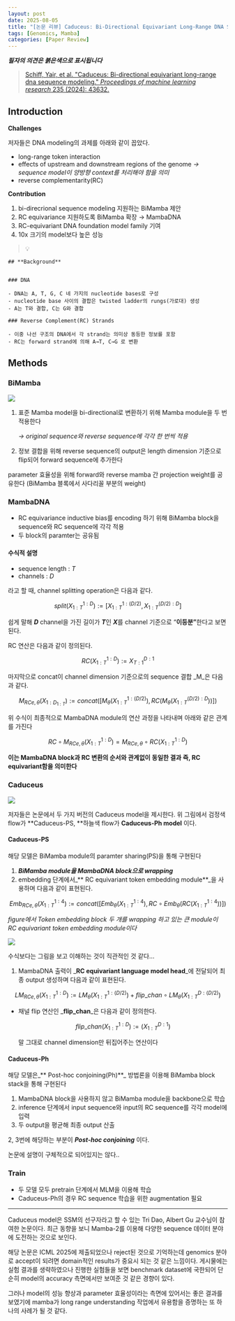 ```yaml
---
layout: post
date: 2025-08-05
title: "[논문 리뷰] Caduceus: Bi-Directional Equivariant Long-Range DNA Sequence Modeling"
tags: [Genomics, Mamba]
categories: [Paper Review]
---
```


<span class="notion-red">_**필자의 의견은 붉은색으로 표시됩니다**_</span>


> [Schiff, Yair, et al. "Caduceus: Bi-directional equivariant long-range dna sequence modeling." ](https://pmc.ncbi.nlm.nih.gov/articles/PMC12189541/)[_Proceedings of machine learning research_](https://pmc.ncbi.nlm.nih.gov/articles/PMC12189541/)[ 235 (2024): 43632.](https://pmc.ncbi.nlm.nih.gov/articles/PMC12189541/)



## Introduction


**Challenges**


저자들은 DNA modeling의 과제를 아래와 같이 꼽았다.

- long-range token interaction
- effects of upstream and downstream regions of the genome 
_→ sequence model이 양방향 context를 처리해야 함을 의미_
- reverse complementarity(RC)

**Contribution**

1. bi-direcrional sequence modeling 지원하는 BiMamba 제안
1. RC equivariance 지원하도록 BiMamba 확장 → MambaDNA
1. RC-equivariant DNA foundation model family 기여
1. 10x 크기의 model보다 높은 성능

> 💡 


	## **Background**


	### DNA

	- DNA는 A, T, G, C 네 가지의 nucleotide bases로 구성
	- nucleotide base 사이의 결합은 twisted ladder의 rungs(가로대) 생성
	- A는 T와 결합, C는 G와 결합

	### Reverse Complement(RC) Strands

	- 이중 나선 구조의 DNA에서 각 strand는 의미상 동등한 정보를 포함
	- RC는 forward strand에 의해 A→T, C→G 로 변환


## Methods



### BiMamba


![](https://prod-files-secure.s3.us-west-2.amazonaws.com/542b861c-36a8-4051-84e5-8804b6728dba/2c247d59-7815-4980-99f0-8f0d21f445a7/image.png?X-Amz-Algorithm=AWS4-HMAC-SHA256&X-Amz-Content-Sha256=UNSIGNED-PAYLOAD&X-Amz-Credential=ASIAZI2LB4665JH2XD3L%2F20250919%2Fus-west-2%2Fs3%2Faws4_request&X-Amz-Date=20250919T070127Z&X-Amz-Expires=3600&X-Amz-Security-Token=IQoJb3JpZ2luX2VjEFUaCXVzLXdlc3QtMiJHMEUCIQDbRUwGW7NNjpI4DZPRZ%2Bd19JIdo%2BAxjka%2FbAf3UD566gIgTrDCp0M7PYWG7eQDojgY60Fk86naweUe70etORTcctQqiAQIzv%2F%2F%2F%2F%2F%2F%2F%2F%2F%2FARAAGgw2Mzc0MjMxODM4MDUiDAWbF8jcwviDZDTf3SrcA2M1CoBXwrWG%2FFwht9nndZignxNseHU4OVphzAP99Y0bdWij%2Bc8Fh8tA25wIfCqnBHStwWp%2B6dn2EcKjbevVeSdFFImDUeMGCJjxFiUHQ%2FPsMP3dVWiTAxPSLk9e1RYT7LiIQ2zcPltbfmxGmYqq9Zk7Rmtto0%2FzuXGbxyx5U4SvV5duC0Yo57etPtfPwsvYVps%2BU8Zc5z7dYDC3%2F2863%2Foh5cDVntq7eAInaF1v%2BtTdpWidIvMMGegdNidG4Fd9ogh%2BFL8vFtUOauLu9COURVsjv0gXEUCFBy7ZyqgkPl1qiLlDDQSm7HeYcduWqHERw6dzeFgIzB7QElK0lm79QxflOP%2FLFRiU3kG%2BYjkDkFhqhgEGmJjIJRcXw0%2Bs2xAeBhrddo4WGw4eqa2CqdGeCbZSKSBMDNHX%2BSXZFqPhZXft74Y7p5OYrdws6%2FBxHFKnkgsl5AE70boz6osL42EiigFN1Ss1tcoeH5caUsjw1PPZTBg0d2q1lAqBqKsYmxSN9IkDiGlN9jA%2Fmg9PbfNaNXcaZpzr6iUK3Na6BWmPpFExHrvLhpUeqxXbnjtf8udbIfvNgF7KgcbLv3vGvS8w3JGdEvZTico1b8oXdNZAAIUb7qxV0hZ5mx0gTHI5MK3Ds8YGOqUBCv5JLyz6eQ9BUvTsMJF0GhMxKr5%2BlLVdiMsGNgvxZOA0N47H9VLAPBpnJBcb6WJX94%2BhmgqXj7cOgPw8ih0OCnnb%2BSZwxovpMiyTmnNHxmq%2FsHjZm3yAY88LxbzocjJiwuk5ubX7Hzpg1gEYUEsaVDfgO8p%2FRh%2BlIzvcZEOJ9id8fZFT0sqI8eucP7TJnpZlVm%2BJSoj56thy4VehnIaIM3lLPO5m&X-Amz-Signature=0914a47fe6d841e54153de6a2ed69a145d074c57c1a61a695c4a5a8367055286&X-Amz-SignedHeaders=host&x-amz-checksum-mode=ENABLED&x-id=GetObject)

1. 표준 Mamba model을 bi-directional로 변환하기 위해 Mamba module을 두 번 적용한다

	_→ original sequence와 reverse sequence에 각각 한 번씩 적용_

1. 정보 결합을 위해 reverse sequence의 output은 length dimension 기준으로 flip되어 forward sequence에 추가한다

parameter 효율성을 위해 forward와 reverse mamba 간 projection weight를 공유한다 (BiMamba 블록에서 사다리꼴 부분의 weight)



### MambaDNA

- RC equivariance inductive bias를 encoding 하기 위해 BiMamba block을 sequence와 RC sequence에 각각 적용
- 두 block의 paramter는 공유됨


#### 수식적 설명

- sequence length : _T_
- channels : _D_

라고 할 때,  channel splitting operation은 다음과 같다.


$$
split(X^{1:D}_{1:T}):=[X^{1:(D/2)}_{1:T},X^{(D/2):D}_{1:T}]
$$


<span class="notion-red">쉽게 말해 </span><span class="notion-red">_**D**_</span><span class="notion-red"> channel을 가진 길이가 </span><span class="notion-red">_**T**_</span><span class="notion-red">인 </span><span class="notion-red">_**X**_</span><span class="notion-red">를 channel 기준으로 “</span><span class="notion-red">**이등분”**</span><span class="notion-red">한다고 보면 된다.</span>


RC 연산은 다음과 같이 정의된다.


$$
RC(X^{1:D}_{1:T}):=X^{D:1}_{T:1}
$$


마지막으로 concat이 channel dimension 기준으로의 sequence 결합 _M_은 다음과 같다.


$$
M_{RCe,\theta}(X_{1:D_{1:T}}):=concat([M_{\theta}(X^{1:(D/2)}_{1:T}),RC(M_{\theta}(X^{(D/2):D}_{1:T}))])
$$


위 수식이 최종적으로 MambaDNA module의 연산 과정을 나타내며 아래와 같은 관계를 가진다


$$
RC\circ M_{RCe,\theta}(X^{1:D}_{1:T}) = M_{RCe,\theta} \circ RC(X^{1:D}_{1:T})
$$


**이는 MambaDNA block과 RC 변환의 순서와 관계없이 동일한 결과 즉, RC equivariant함을 의미한다**



### Caduceus


![](https://prod-files-secure.s3.us-west-2.amazonaws.com/542b861c-36a8-4051-84e5-8804b6728dba/f94a60d7-8145-473b-aef9-7c68d3ec604a/image.png?X-Amz-Algorithm=AWS4-HMAC-SHA256&X-Amz-Content-Sha256=UNSIGNED-PAYLOAD&X-Amz-Credential=ASIAZI2LB4665JH2XD3L%2F20250919%2Fus-west-2%2Fs3%2Faws4_request&X-Amz-Date=20250919T070127Z&X-Amz-Expires=3600&X-Amz-Security-Token=IQoJb3JpZ2luX2VjEFUaCXVzLXdlc3QtMiJHMEUCIQDbRUwGW7NNjpI4DZPRZ%2Bd19JIdo%2BAxjka%2FbAf3UD566gIgTrDCp0M7PYWG7eQDojgY60Fk86naweUe70etORTcctQqiAQIzv%2F%2F%2F%2F%2F%2F%2F%2F%2F%2FARAAGgw2Mzc0MjMxODM4MDUiDAWbF8jcwviDZDTf3SrcA2M1CoBXwrWG%2FFwht9nndZignxNseHU4OVphzAP99Y0bdWij%2Bc8Fh8tA25wIfCqnBHStwWp%2B6dn2EcKjbevVeSdFFImDUeMGCJjxFiUHQ%2FPsMP3dVWiTAxPSLk9e1RYT7LiIQ2zcPltbfmxGmYqq9Zk7Rmtto0%2FzuXGbxyx5U4SvV5duC0Yo57etPtfPwsvYVps%2BU8Zc5z7dYDC3%2F2863%2Foh5cDVntq7eAInaF1v%2BtTdpWidIvMMGegdNidG4Fd9ogh%2BFL8vFtUOauLu9COURVsjv0gXEUCFBy7ZyqgkPl1qiLlDDQSm7HeYcduWqHERw6dzeFgIzB7QElK0lm79QxflOP%2FLFRiU3kG%2BYjkDkFhqhgEGmJjIJRcXw0%2Bs2xAeBhrddo4WGw4eqa2CqdGeCbZSKSBMDNHX%2BSXZFqPhZXft74Y7p5OYrdws6%2FBxHFKnkgsl5AE70boz6osL42EiigFN1Ss1tcoeH5caUsjw1PPZTBg0d2q1lAqBqKsYmxSN9IkDiGlN9jA%2Fmg9PbfNaNXcaZpzr6iUK3Na6BWmPpFExHrvLhpUeqxXbnjtf8udbIfvNgF7KgcbLv3vGvS8w3JGdEvZTico1b8oXdNZAAIUb7qxV0hZ5mx0gTHI5MK3Ds8YGOqUBCv5JLyz6eQ9BUvTsMJF0GhMxKr5%2BlLVdiMsGNgvxZOA0N47H9VLAPBpnJBcb6WJX94%2BhmgqXj7cOgPw8ih0OCnnb%2BSZwxovpMiyTmnNHxmq%2FsHjZm3yAY88LxbzocjJiwuk5ubX7Hzpg1gEYUEsaVDfgO8p%2FRh%2BlIzvcZEOJ9id8fZFT0sqI8eucP7TJnpZlVm%2BJSoj56thy4VehnIaIM3lLPO5m&X-Amz-Signature=6db4523e2f47f5171183ed09cff8632645c56093f2b9b9dd110b2c7e27fba5f4&X-Amz-SignedHeaders=host&x-amz-checksum-mode=ENABLED&x-id=GetObject)


저자들은 논문에서 두 가지 버전의 Caduceus model을 제시한다. 위 그림에서 검정색 flow가 **Caduceus-PS, **하늘색 flow가 **Caduceus-Ph model** 이다.



#### Caduceus-PS


해당 모델은 BiMamba module의 paramter sharing(PS)을 통해 구현된다

1. _**BiMamba module을 MambaDNA block으로 wrapping**_
1. embedding 단계에서_** RC equivariant token embedding module**_을 사용하며 다음과 같이 표현된다.

$$
Emb_{RCe,\theta}(X^{1:4}_{1:T}):=concat([Emb_{\theta}(X^{1:4}_{1:T}),RC \circ Emb_{\theta}(RC(X^{1:4}_{1:T}))])
$$


_figure에서 Token embedding block 두 개를 wrapping 하고 있는 큰 module이 RC equivariant token embedding module이다_


![](https://prod-files-secure.s3.us-west-2.amazonaws.com/542b861c-36a8-4051-84e5-8804b6728dba/b175e4da-71eb-4e91-8c23-a06dabe673c9/image.png?X-Amz-Algorithm=AWS4-HMAC-SHA256&X-Amz-Content-Sha256=UNSIGNED-PAYLOAD&X-Amz-Credential=ASIAZI2LB4665JH2XD3L%2F20250919%2Fus-west-2%2Fs3%2Faws4_request&X-Amz-Date=20250919T070128Z&X-Amz-Expires=3600&X-Amz-Security-Token=IQoJb3JpZ2luX2VjEFUaCXVzLXdlc3QtMiJHMEUCIQDbRUwGW7NNjpI4DZPRZ%2Bd19JIdo%2BAxjka%2FbAf3UD566gIgTrDCp0M7PYWG7eQDojgY60Fk86naweUe70etORTcctQqiAQIzv%2F%2F%2F%2F%2F%2F%2F%2F%2F%2FARAAGgw2Mzc0MjMxODM4MDUiDAWbF8jcwviDZDTf3SrcA2M1CoBXwrWG%2FFwht9nndZignxNseHU4OVphzAP99Y0bdWij%2Bc8Fh8tA25wIfCqnBHStwWp%2B6dn2EcKjbevVeSdFFImDUeMGCJjxFiUHQ%2FPsMP3dVWiTAxPSLk9e1RYT7LiIQ2zcPltbfmxGmYqq9Zk7Rmtto0%2FzuXGbxyx5U4SvV5duC0Yo57etPtfPwsvYVps%2BU8Zc5z7dYDC3%2F2863%2Foh5cDVntq7eAInaF1v%2BtTdpWidIvMMGegdNidG4Fd9ogh%2BFL8vFtUOauLu9COURVsjv0gXEUCFBy7ZyqgkPl1qiLlDDQSm7HeYcduWqHERw6dzeFgIzB7QElK0lm79QxflOP%2FLFRiU3kG%2BYjkDkFhqhgEGmJjIJRcXw0%2Bs2xAeBhrddo4WGw4eqa2CqdGeCbZSKSBMDNHX%2BSXZFqPhZXft74Y7p5OYrdws6%2FBxHFKnkgsl5AE70boz6osL42EiigFN1Ss1tcoeH5caUsjw1PPZTBg0d2q1lAqBqKsYmxSN9IkDiGlN9jA%2Fmg9PbfNaNXcaZpzr6iUK3Na6BWmPpFExHrvLhpUeqxXbnjtf8udbIfvNgF7KgcbLv3vGvS8w3JGdEvZTico1b8oXdNZAAIUb7qxV0hZ5mx0gTHI5MK3Ds8YGOqUBCv5JLyz6eQ9BUvTsMJF0GhMxKr5%2BlLVdiMsGNgvxZOA0N47H9VLAPBpnJBcb6WJX94%2BhmgqXj7cOgPw8ih0OCnnb%2BSZwxovpMiyTmnNHxmq%2FsHjZm3yAY88LxbzocjJiwuk5ubX7Hzpg1gEYUEsaVDfgO8p%2FRh%2BlIzvcZEOJ9id8fZFT0sqI8eucP7TJnpZlVm%2BJSoj56thy4VehnIaIM3lLPO5m&X-Amz-Signature=eb96ea8e44d40583f7a128d677beee519753ad425013384b6088e6fc09409c7d&X-Amz-SignedHeaders=host&x-amz-checksum-mode=ENABLED&x-id=GetObject)


<span class="notion-red">수식보다는 그림을 보고 이해하는 것이 직관적인 것 같다…</span>

1. MambaDNA 출력이 _**RC equivariant language model head**_에 전달되어 최종 output 생성하며 다음과 같이 표현된다.

$$
LM_{RCe,\theta}(X^{1:D}_{1:T}):= LM_{\theta}(X^{1:(D/2)}_{1:T})+flip\_chan\circ LM_{\theta}(X^{D:(D/2)}_{1:T})
$$

- 채널 flip 연산인 _**flip\_chan**_은 다음과 같이 정의한다.

	$$
	flip\_chan(X^{1:D}_{1:T}):=(X^{D:1}_{1:T})
	$$


	말 그대로 channel dimension만 뒤집어주는 연산이다



#### Caduceus-Ph


해당 모델은_** Post-hoc conjoining(Ph)**_ 방법론을 이용해 BiMamba block stack을 통해 구현된다

1. MambaDNA block을 사용하지 않고 BiMamba module을 backbone으로 학습
1. inference 단계에서 input sequence와 input의 RC sequence를 각각 model에 입력
1. 두 output을 평균해 최종 output 산출

2, 3번에 해당하는 부분이 _**Post-hoc conjoining**_ 이다.


<span class="notion-red">논문에 설명이 구체적으로 되어있지는 않다..</span>



### Train

- 두 모델 모두 pretrain 단계에서 MLM을 이용해 학습
- Caduceus-Ph의 경우 RC sequence 학습을 위한 augmentation 필요

---


<span class="notion-red">Caduceus model은 SSM의 선구자라고 할 수 있는 Tri Dao, Albert Gu 교수님이 참여한 논문이다. 최근 동향을 보니 Mamba-2를 이용해 다양한 sequence 데이터 분야에 도전하는 것으로 보인다.</span>


<span class="notion-red">해당 논문은 ICML 2025에 제출되었으나 reject된 것으로 기억하는데 genomics 분야로 accept이 되려면 domain적인 results가 중요시 되는 것 같은 느낌이다. 게시물에는 실험 결과를 생략하였으나 진행한 실험들을 보면 benchmark dataset에 국한되어 단순히 model의 accuracy 측면에서만 보여준 것 같은 경향이 있다.</span>


<span class="notion-red">그러나 model의 성능 향상과 parameter 효율성이라는 측면에 있어서는 좋은 결과를 보였기에 mamba가 long range understanding 작업에서 유용함을 증명하는 또 하나의 사례가 될 것 같다.</span>

